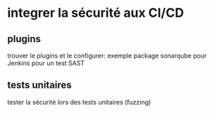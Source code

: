 # integrer la sécurité aux CI/CD

## plugins

trouver le plugins et le configurer: exemple package sonarqube pour Jenkins pour un test SAST

## tests unitaires

tester la sécurité lors des tests unitaires (fuzzing)